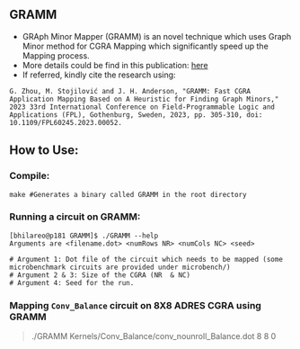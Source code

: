 ## GRAMM

- GRAph Minor Mapper (GRAMM) is an novel technique which uses Graph Minor method for CGRA Mapping which significantly speed up the Mapping process. 
- More details could be find in this publication: [here](https://ieeexplore.ieee.org/document/10296406)
- If referred, kindly cite the research using:
``` 
G. Zhou, M. Stojilović and J. H. Anderson, "GRAMM: Fast CGRA Application Mapping Based on A Heuristic for Finding Graph Minors," 2023 33rd International Conference on Field-Programmable Logic and Applications (FPL), Gothenburg, Sweden, 2023, pp. 305-310, doi: 10.1109/FPL60245.2023.00052.
```

## How to Use:

### Compile:

```
make #Generates a binary called GRAMM in the root directory
```

### Running a circuit on GRAMM:
```
[bhilareo@p181 GRAMM]$ ./GRAMM --help
Arguments are <filename.dot> <numRows NR> <numCols NC> <seed>

# Argument 1: Dot file of the circuit which needs to be mapped (some microbenchmark circuits are provided under microbench/)
# Argument 2 & 3: Size of the CGRA (NR  & NC)
# Argument 4: Seed for the run.
```

### Mapping `Conv_Balance` circuit on 8X8 ADRES CGRA using GRAMM
> ./GRAMM Kernels/Conv_Balance/conv_nounroll_Balance.dot 8 8 0

